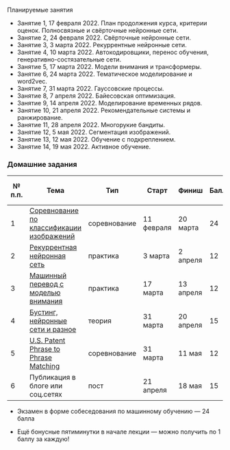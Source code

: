Планируемые занятия
 * Занятие 1, 17 февраля 2022. План продолжения курса, критерии оценок. Полносвязные и свёрточные нейронные сети.
 * Занятие 2, 24 февраля 2022. Свёрточные нейронные сети.
 * Занятие 3, 3 марта 2022. Рекуррентные нейронные сети.
 * Занятие 4, 10 марта 2022. Автокодировщики, перенос обучения, генеративно-состязательные сети.
 * Занятие 5, 17 марта 2022. Модели внимания и трансформеры.
 * Занятие 6, 24 марта 2022. Тематическое моделирование и word2vec.
 * Занятие 7, 31 марта 2022. Гауссовские процессы.
 * Занятие 8, 7 апреля 2022. Байесовская оптимизация.
 * Занятие 9, 14 апреля 2022. Моделирование временных рядов.
 * Занятие 10, 21 апреля 2022. Рекомендательные системы и ранжирование.
 * Занятие 11, 28 апреля 2022. Многорукие бандиты.
 * Занятие 12, 5 мая 2022. Сегментация изображений.
 * Занятие 13, 12 мая 2022. Обучение с подкреплением.
 * Занятие 14, 19 мая 2022. Активное обучение.

### Домашние задания
|№ п.п.| Тема | Тип | Старт | Финиш | Баллы | Оценочное время выполнения|
|--|--|--|--|--|--|--|
|1|[Соревнование по классификации изображений]( https://github.com/spbu-math-cs/ml-course/tree/main/2022-spring-part-2/hws/HW1_cnn_competition)| соревнование| 11 февраля | 20 марта | 24 | 20 часов|
|2|[Рекуррентная нейронная сеть](https://github.com/spbu-math-cs/ml-course/tree/main/2022-spring-part-2/hws/HW2_rnn_pytorch_pr)|практика|3 марта|2 апреля|12|10 часов|
|3|[Машинный перевод с моделью внимания](https://github.com/spbu-math-cs/ml-course/tree/main/2022-spring-part-2/hws/HW3_machine_translation_pr)|практика|17 марта|13 апреля|12|10 часов|
|4|[Бустинг, нейронные сети и разное](https://github.com/spbu-math-cs/ml-course/tree/main/2022-spring-part-2/hws/HW4_boosting_nn_theory)|теория|31 марта|20 апреля|15|15 часов|
|5|[U.S. Patent Phrase to Phrase Matching](https://github.com/spbu-math-cs/ml-course/tree/main/2022-spring-part-2/hws/HW5_nlp_competition)|соревнование|31 марта|11 мая|12|10+ часов|
|6|Публикация в блоге или соц.сетях|пост|21 апреля|18 мая|15|20 часов|

 * Экзамен в форме собеседования по машинному обучению — 24 балла

 * Ещё бонусные пятиминутки в начале лекции — можно получить по 1 баллу за каждую!
